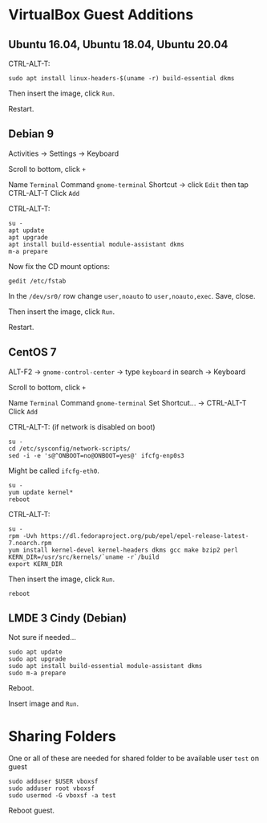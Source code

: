 # VirtualBox Guest Additions

## Ubuntu 16.04, Ubuntu 18.04, Ubuntu 20.04

CTRL-ALT-T:

```
sudo apt install linux-headers-$(uname -r) build-essential dkms
```

Then insert the image, click `Run`.

Restart.

## Debian 9

Activities -> Settings -> Keyboard

Scroll to bottom, click `+`

Name `Terminal`
Command `gnome-terminal`
Shortcut -> click `Edit` then tap CTRL-ALT-T
Click `Add`

CTRL-ALT-T:

```
su -
apt update
apt upgrade
apt install build-essential module-assistant dkms
m-a prepare
```

Now fix the CD mount options:

```
gedit /etc/fstab
```

In the `/dev/sr0/` row change `user,noauto` to `user,noauto,exec`. Save, close.

Then insert the image, click `Run`.

Restart.

## CentOS 7

ALT-F2 -> `gnome-control-center` -> type `keyboard` in search -> Keyboard

Scroll to bottom, click `+`

Name `Terminal`
Command `gnome-terminal`
Set Shortcut... -> CTRL-ALT-T
Click `Add`

CTRL-ALT-T: (if network is disabled on boot)

```
su -
cd /etc/sysconfig/network-scripts/
sed -i -e 's@^ONBOOT=no@ONBOOT=yes@' ifcfg-enp0s3
```

Might be called `ifcfg-eth0`.

```
su -
yum update kernel*
reboot
```

CTRL-ALT-T:

```
su -
rpm -Uvh https://dl.fedoraproject.org/pub/epel/epel-release-latest-7.noarch.rpm
yum install kernel-devel kernel-headers dkms gcc make bzip2 perl
KERN_DIR=/usr/src/kernels/`uname -r`/build
export KERN_DIR
```

Then insert the image, click `Run`.

```
reboot
```

## LMDE 3 Cindy (Debian)

Not sure if needed...

```
sudo apt update
sudo apt upgrade
sudo apt install build-essential module-assistant dkms
sudo m-a prepare
```

Reboot.

Insert image and `Run`.

# Sharing Folders

One or all of these are needed for shared folder to be available user `test` on guest

```
sudo adduser $USER vboxsf
sudo adduser root vboxsf
sudo usermod -G vboxsf -a test
```

Reboot guest.
